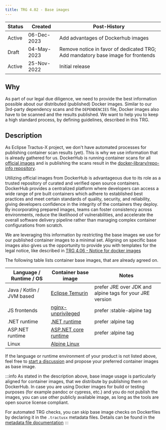 ```yaml
---
title: TRG 4.02 - Base images
---
```


| Status | Created     | Post-History                                                                    |
|--------|-------------|---------------------------------------------------------------------------------|
| Active | 06-Dec-2023 | Add advantages of Dockerhub images
| Draft  | 04-May-2023 | Remove notice in favor of dedicated TRG; Add mandatory base image for frontends |
| Active | 25-Nov-2022 | Initial release                                                                 |

## Why

As part of our legal due diligence, we need to provide the best information possible about our distributed (published) Docker images.
Similar to our 3rd-party dependency scans and the `DEPENDENCIES` file, Docker images also have to be scanned and the results published.
We want to help you to keep a high standard process, by defining guidelines, described in this TRG.

## Description

As Eclipse Tractus-X project, we don't have automated processes for publishing container scan results (yet). This is why we use information that is already gathered for us.
DockerHub is running container scans for all [official images](https://docs.docker.com/trusted-content/official-images/)
and is publishing the scans result in the [docker-library/repo-info repository](https://github.com/docker-library/repo-info).

Utilizing official images from DockerHub is advantageous due to its role as a trusted repository of curated and verified open source containers.
DockerHub provides a centralized platform where developers can access a wide range of pre built containers which adhere to established best practices and meet certain standards of quality, security, and reliability, giving developers confidence in the integrity of the containers they deploy. By incorporating prepared images, teams can foster consistency across environments, reduce the likelihood of vulnerabilities, and accelerate the overall software delivery pipeline rather than managing complex container configurations from scratch.

We are leveraging this information by restricting the base images we use for our published container images to a minimal set.
Aligning on specific base images also gives us the opportunity to provide you with templates for the legal notice,
like described in [TRG 4.06 -  Notice for docker images](./trg-4-06.md)

The following table lists container base images, that are already agreed on.

| Language / Runtime / OS   | Container base image                                                       | Notes                                                    |
|---------------------------|----------------------------------------------------------------------------|----------------------------------------------------------|
| Java / Kotlin / JVM based | [Eclipse Temurin](https://hub.docker.com/_/eclipse-temurin)                | prefer JRE over JDK and alpine tags for your JRE version |
| JS frontends              | [nginx-unprivileged](https://hub.docker.com/r/nginxinc/nginx-unprivileged) | prefer :stable-alpine tag                                |
| .NET runtime              | [.NET runtime](https://hub.docker.com/_/microsoft-dotnet-runtime)          | prefer :alpine tag                                       |
| ASP.NET runtime           | [ASP.NET core runtime](https://hub.docker.com/_/microsoft-dotnet-aspnet)   | prefer :alpine tag                                       |
| Linux                     | [Alpine Linux](https://hub.docker.com/_/alpine)                            |

If the language or runtime environment of your product is not listed above, feel free to [start a discussion](https://github.com/eclipse-tractusx/sig-infra/discussions)
and propose your preferred container images as base image.

:::info
As stated in the description above, base image usage is particularly aligned for container images, that we distribute by publishing them on DockerHub.
In case you are using Docker images for build or testing purposes (for example pandoc or cypress, etc.) and you do not publish the images,
you can use other publicly available image, as long as the tools are open source license compliant.

For automated TRG checks, you can skip base image checks on Dockerfiles by declaring it in the `.tractusx` metadata files.
Details can be found in the [metadata file documentation](https://github.com/eclipse-tractusx/tractusx-quality-checks/blob/main/docs/metadata_file.md)
:::

